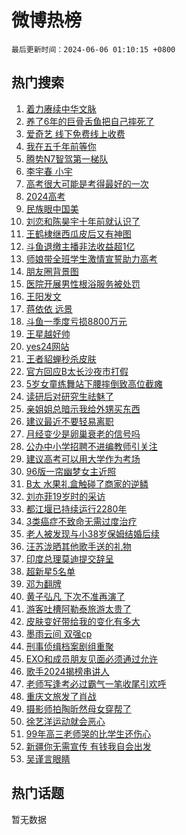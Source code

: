 # 微博热榜

`最后更新时间：2024-06-06 01:10:15 +0800`

## 热门搜索

1. [着力赓续中华文脉](https://m.weibo.cn/search?containerid=100103type%3D1%26t%3D10%26q%3D%23%E7%9D%80%E5%8A%9B%E8%B5%93%E7%BB%AD%E4%B8%AD%E5%8D%8E%E6%96%87%E8%84%89%23&stream_entry_id=51&isnewpage=1&extparam=seat%3D1%26stream_entry_id%3D51%26c_type%3D51%26pos%3D0%26cate%3D10103%26dgr%3D0%26q%3D%2523%25E7%259D%2580%25E5%258A%259B%25E8%25B5%2593%25E7%25BB%25AD%25E4%25B8%25AD%25E5%258D%258E%25E6%2596%2587%25E8%2584%2589%2523%26filter_type%3Drealtimehot%26display_time%3D1717607414%26pre_seqid%3D171760741414602665278)
1. [养了6年的巨骨舌鱼把自己摔死了](https://m.weibo.cn/search?containerid=100103type%3D1%26t%3D10%26q%3D%23%E5%85%BB%E4%BA%866%E5%B9%B4%E7%9A%84%E5%B7%A8%E9%AA%A8%E8%88%8C%E9%B1%BC%E6%8A%8A%E8%87%AA%E5%B7%B1%E6%91%94%E6%AD%BB%E4%BA%86%23&stream_entry_id=31&isnewpage=1&extparam=seat%3D1%26c_type%3D31%26pos%3D0%26cate%3D5001%26band_rank%3D1%26lcate%3D5001%26stream_entry_id%3D31%26flag%3D1%26q%3D%2523%25E5%2585%25BB%25E4%25BA%25866%25E5%25B9%25B4%25E7%259A%2584%25E5%25B7%25A8%25E9%25AA%25A8%25E8%2588%258C%25E9%25B1%25BC%25E6%258A%258A%25E8%2587%25AA%25E5%25B7%25B1%25E6%2591%2594%25E6%25AD%25BB%25E4%25BA%2586%2523%26dgr%3D0%26realpos%3D1%26filter_type%3Drealtimehot%26display_time%3D1717607414%26pre_seqid%3D171760741414602665278)
1. [爱奇艺 线下免费线上收费](https://m.weibo.cn/search?containerid=100103type%3D1%26t%3D10%26q%3D%E7%88%B1%E5%A5%87%E8%89%BA+%E7%BA%BF%E4%B8%8B%E5%85%8D%E8%B4%B9%E7%BA%BF%E4%B8%8A%E6%94%B6%E8%B4%B9&stream_entry_id=31&isnewpage=1&extparam=seat%3D1%26c_type%3D31%26pos%3D1%26cate%3D5001%26band_rank%3D2%26lcate%3D5001%26stream_entry_id%3D31%26flag%3D2%26q%3D%25E7%2588%25B1%25E5%25A5%2587%25E8%2589%25BA%2520%25E7%25BA%25BF%25E4%25B8%258B%25E5%2585%258D%25E8%25B4%25B9%25E7%25BA%25BF%25E4%25B8%258A%25E6%2594%25B6%25E8%25B4%25B9%26dgr%3D0%26realpos%3D2%26filter_type%3Drealtimehot%26display_time%3D1717607414%26pre_seqid%3D171760741414602665278)
1. [我在五千年前等你](https://m.weibo.cn/search?containerid=100103type%3D1%26t%3D10%26q%3D%23%E6%88%91%E5%9C%A8%E4%BA%94%E5%8D%83%E5%B9%B4%E5%89%8D%E7%AD%89%E4%BD%A0%23&stream_entry_id=31&isnewpage=1&extparam=seat%3D1%26c_type%3D31%26pos%3D2%26cate%3D5001%26band_rank%3D3%26lcate%3D5001%26stream_entry_id%3D31%26flag%3D0%26q%3D%2523%25E6%2588%2591%25E5%259C%25A8%25E4%25BA%2594%25E5%258D%2583%25E5%25B9%25B4%25E5%2589%258D%25E7%25AD%2589%25E4%25BD%25A0%2523%26dgr%3D0%26realpos%3D3%26filter_type%3Drealtimehot%26display_time%3D1717607414%26pre_seqid%3D171760741414602665278)
1. [腾势N7智驾第一梯队](https://m.weibo.cn/search?containerid=100103type%3D1%26t%3D10%26q%3D%23%E8%85%BE%E5%8A%BFN7%E6%99%BA%E9%A9%BE%E7%AC%AC%E4%B8%80%E6%A2%AF%E9%98%9F%23&stream_entry_id=31&isnewpage=1&extparam=seat%3D1%26c_type%3D31%26pos%3D3%26cate%3D5001%26band_rank%3D4%26lcate%3D5001%26stream_entry_id%3D31%26is_ad_pos%3D1%26adid%3D240770%26q%3D%2523%25E8%2585%25BE%25E5%258A%25BFN7%25E6%2599%25BA%25E9%25A9%25BE%25E7%25AC%25AC%25E4%25B8%2580%25E6%25A2%25AF%25E9%2598%259F%2523%26dgr%3D0%26topic_ad%3D1%26filter_type%3Drealtimehot%26display_time%3D1717607414%26pre_seqid%3D171760741414602665278)
1. [李宇春 小宇](https://m.weibo.cn/search?containerid=100103type%3D1%26t%3D10%26q%3D%E6%9D%8E%E5%AE%87%E6%98%A5+%E5%B0%8F%E5%AE%87&stream_entry_id=31&isnewpage=1&extparam=seat%3D1%26c_type%3D31%26pos%3D4%26cate%3D5001%26band_rank%3D4%26lcate%3D5001%26stream_entry_id%3D31%26flag%3D1%26q%3D%25E6%259D%258E%25E5%25AE%2587%25E6%2598%25A5%2520%25E5%25B0%258F%25E5%25AE%2587%26dgr%3D0%26realpos%3D4%26filter_type%3Drealtimehot%26display_time%3D1717607414%26pre_seqid%3D171760741414602665278)
1. [高考很大可能是考得最好的一次](https://m.weibo.cn/search?containerid=100103type%3D1%26t%3D10%26q%3D%23%E9%AB%98%E8%80%83%E5%BE%88%E5%A4%A7%E5%8F%AF%E8%83%BD%E6%98%AF%E8%80%83%E5%BE%97%E6%9C%80%E5%A5%BD%E7%9A%84%E4%B8%80%E6%AC%A1%23&stream_entry_id=31&isnewpage=1&extparam=seat%3D1%26c_type%3D31%26pos%3D5%26cate%3D5001%26band_rank%3D5%26lcate%3D5001%26stream_entry_id%3D31%26flag%3D0%26q%3D%2523%25E9%25AB%2598%25E8%2580%2583%25E5%25BE%2588%25E5%25A4%25A7%25E5%258F%25AF%25E8%2583%25BD%25E6%2598%25AF%25E8%2580%2583%25E5%25BE%2597%25E6%259C%2580%25E5%25A5%25BD%25E7%259A%2584%25E4%25B8%2580%25E6%25AC%25A1%2523%26dgr%3D0%26realpos%3D5%26filter_type%3Drealtimehot%26display_time%3D1717607414%26pre_seqid%3D171760741414602665278)
1. [2024高考](https://m.weibo.cn/search?containerid=100103type%3D1%26t%3D10%26q%3D%232024%E9%AB%98%E8%80%83%23&stream_entry_id=31&isnewpage=1&extparam=seat%3D1%26c_type%3D31%26pos%3D6%26cate%3D5001%26band_rank%3D6%26lcate%3D5001%26stream_entry_id%3D31%26flag%3D1%26q%3D%25232024%25E9%25AB%2598%25E8%2580%2583%2523%26dgr%3D0%26realpos%3D6%26filter_type%3Drealtimehot%26display_time%3D1717607414%26pre_seqid%3D171760741414602665278)
1. [民族眼中国美](https://m.weibo.cn/search?containerid=100103type%3D1%26t%3D10%26q%3D%23%E6%B0%91%E6%97%8F%E7%9C%BC%E4%B8%AD%E5%9B%BD%E7%BE%8E%23&stream_entry_id=31&isnewpage=1&extparam=seat%3D1%26c_type%3D31%26pos%3D7%26cate%3D5001%26band_rank%3D7%26lcate%3D5001%26stream_entry_id%3D31%26is_ad_pos%3D1%26adid%3D240815%26q%3D%2523%25E6%25B0%2591%25E6%2597%258F%25E7%259C%25BC%25E4%25B8%25AD%25E5%259B%25BD%25E7%25BE%258E%2523%26dgr%3D0%26topic_ad%3D1%26filter_type%3Drealtimehot%26display_time%3D1717607414%26pre_seqid%3D171760741414602665278)
1. [刘恋和陈昊宇十年前就认识了](https://m.weibo.cn/search?containerid=100103type%3D1%26t%3D10%26q%3D%23%E5%88%98%E6%81%8B%E5%92%8C%E9%99%88%E6%98%8A%E5%AE%87%E5%8D%81%E5%B9%B4%E5%89%8D%E5%B0%B1%E8%AE%A4%E8%AF%86%E4%BA%86%23&stream_entry_id=31&isnewpage=1&extparam=seat%3D1%26c_type%3D31%26pos%3D8%26cate%3D5001%26band_rank%3D7%26lcate%3D5001%26stream_entry_id%3D31%26flag%3D2%26q%3D%2523%25E5%2588%2598%25E6%2581%258B%25E5%2592%258C%25E9%2599%2588%25E6%2598%258A%25E5%25AE%2587%25E5%258D%2581%25E5%25B9%25B4%25E5%2589%258D%25E5%25B0%25B1%25E8%25AE%25A4%25E8%25AF%2586%25E4%25BA%2586%2523%26dgr%3D0%26realpos%3D7%26filter_type%3Drealtimehot%26display_time%3D1717607414%26pre_seqid%3D171760741414602665278)
1. [王鹤棣继西瓜皮后又有神图](https://m.weibo.cn/search?containerid=100103type%3D1%26t%3D10%26q%3D%E7%8E%8B%E9%B9%A4%E6%A3%A3%E7%BB%A7%E8%A5%BF%E7%93%9C%E7%9A%AE%E5%90%8E%E5%8F%88%E6%9C%89%E7%A5%9E%E5%9B%BE&stream_entry_id=31&isnewpage=1&extparam=seat%3D1%26c_type%3D31%26pos%3D9%26cate%3D5001%26band_rank%3D8%26lcate%3D5001%26stream_entry_id%3D31%26flag%3D2%26q%3D%25E7%258E%258B%25E9%25B9%25A4%25E6%25A3%25A3%25E7%25BB%25A7%25E8%25A5%25BF%25E7%2593%259C%25E7%259A%25AE%25E5%2590%258E%25E5%258F%2588%25E6%259C%2589%25E7%25A5%259E%25E5%259B%25BE%26dgr%3D0%26realpos%3D8%26filter_type%3Drealtimehot%26display_time%3D1717607414%26pre_seqid%3D171760741414602665278)
1. [斗鱼退缴主播非法收益超1亿](https://m.weibo.cn/search?containerid=100103type%3D1%26t%3D10%26q%3D%23%E6%96%97%E9%B1%BC%E9%80%80%E7%BC%B4%E4%B8%BB%E6%92%AD%E9%9D%9E%E6%B3%95%E6%94%B6%E7%9B%8A%E8%B6%851%E4%BA%BF%23&stream_entry_id=31&isnewpage=1&extparam=seat%3D1%26c_type%3D31%26pos%3D10%26cate%3D5001%26band_rank%3D9%26lcate%3D5001%26stream_entry_id%3D31%26flag%3D0%26q%3D%2523%25E6%2596%2597%25E9%25B1%25BC%25E9%2580%2580%25E7%25BC%25B4%25E4%25B8%25BB%25E6%2592%25AD%25E9%259D%259E%25E6%25B3%2595%25E6%2594%25B6%25E7%259B%258A%25E8%25B6%25851%25E4%25BA%25BF%2523%26dgr%3D0%26realpos%3D9%26filter_type%3Drealtimehot%26display_time%3D1717607414%26pre_seqid%3D171760741414602665278)
1. [师娘带全班学生激情宣誓助力高考](https://m.weibo.cn/search?containerid=100103type%3D1%26t%3D10%26q%3D%23%E5%B8%88%E5%A8%98%E5%B8%A6%E5%85%A8%E7%8F%AD%E5%AD%A6%E7%94%9F%E6%BF%80%E6%83%85%E5%AE%A3%E8%AA%93%E5%8A%A9%E5%8A%9B%E9%AB%98%E8%80%83%23&stream_entry_id=31&isnewpage=1&extparam=seat%3D1%26c_type%3D31%26pos%3D11%26cate%3D5001%26band_rank%3D10%26lcate%3D5001%26stream_entry_id%3D31%26flag%3D32768%26q%3D%2523%25E5%25B8%2588%25E5%25A8%2598%25E5%25B8%25A6%25E5%2585%25A8%25E7%258F%25AD%25E5%25AD%25A6%25E7%2594%259F%25E6%25BF%2580%25E6%2583%2585%25E5%25AE%25A3%25E8%25AA%2593%25E5%258A%25A9%25E5%258A%259B%25E9%25AB%2598%25E8%2580%2583%2523%26dgr%3D0%26realpos%3D10%26filter_type%3Drealtimehot%26display_time%3D1717607414%26pre_seqid%3D171760741414602665278)
1. [朋友圈背景图](https://m.weibo.cn/search?containerid=100103type%3D1%26t%3D10%26q%3D%23%E6%9C%8B%E5%8F%8B%E5%9C%88%E8%83%8C%E6%99%AF%E5%9B%BE%23&stream_entry_id=31&isnewpage=1&extparam=seat%3D1%26c_type%3D31%26pos%3D12%26cate%3D5001%26band_rank%3D11%26lcate%3D5001%26stream_entry_id%3D31%26flag%3D2%26q%3D%2523%25E6%259C%258B%25E5%258F%258B%25E5%259C%2588%25E8%2583%258C%25E6%2599%25AF%25E5%259B%25BE%2523%26dgr%3D0%26realpos%3D11%26filter_type%3Drealtimehot%26display_time%3D1717607414%26pre_seqid%3D171760741414602665278)
1. [医院开展男性根浴服务被处罚](https://m.weibo.cn/search?containerid=100103type%3D1%26t%3D10%26q%3D%23%E5%8C%BB%E9%99%A2%E5%BC%80%E5%B1%95%E7%94%B7%E6%80%A7%E6%A0%B9%E6%B5%B4%E6%9C%8D%E5%8A%A1%E8%A2%AB%E5%A4%84%E7%BD%9A%23&stream_entry_id=31&isnewpage=1&extparam=seat%3D1%26c_type%3D31%26pos%3D13%26cate%3D5001%26band_rank%3D12%26lcate%3D5001%26stream_entry_id%3D31%26flag%3D2%26q%3D%2523%25E5%258C%25BB%25E9%2599%25A2%25E5%25BC%2580%25E5%25B1%2595%25E7%2594%25B7%25E6%2580%25A7%25E6%25A0%25B9%25E6%25B5%25B4%25E6%259C%258D%25E5%258A%25A1%25E8%25A2%25AB%25E5%25A4%2584%25E7%25BD%259A%2523%26dgr%3D0%26realpos%3D12%26filter_type%3Drealtimehot%26display_time%3D1717607414%26pre_seqid%3D171760741414602665278)
1. [王阳发文](https://m.weibo.cn/search?containerid=100103type%3D1%26t%3D10%26q%3D%23%E7%8E%8B%E9%98%B3%E5%8F%91%E6%96%87%23&stream_entry_id=31&isnewpage=1&extparam=seat%3D1%26c_type%3D31%26pos%3D14%26cate%3D5001%26band_rank%3D13%26lcate%3D5001%26stream_entry_id%3D31%26flag%3D2%26q%3D%2523%25E7%258E%258B%25E9%2598%25B3%25E5%258F%2591%25E6%2596%2587%2523%26dgr%3D0%26realpos%3D13%26filter_type%3Drealtimehot%26display_time%3D1717607414%26pre_seqid%3D171760741414602665278)
1. [蒋依依 远景](https://m.weibo.cn/search?containerid=100103type%3D1%26t%3D10%26q%3D%E8%92%8B%E4%BE%9D%E4%BE%9D+%E8%BF%9C%E6%99%AF&stream_entry_id=31&isnewpage=1&extparam=seat%3D1%26c_type%3D31%26pos%3D15%26cate%3D5001%26band_rank%3D14%26lcate%3D5001%26stream_entry_id%3D31%26flag%3D2%26q%3D%25E8%2592%258B%25E4%25BE%259D%25E4%25BE%259D%2520%25E8%25BF%259C%25E6%2599%25AF%26dgr%3D0%26realpos%3D14%26filter_type%3Drealtimehot%26display_time%3D1717607414%26pre_seqid%3D171760741414602665278)
1. [斗鱼一季度亏损8800万元](https://m.weibo.cn/search?containerid=100103type%3D1%26t%3D10%26q%3D%23%E6%96%97%E9%B1%BC%E4%B8%80%E5%AD%A3%E5%BA%A6%E4%BA%8F%E6%8D%9F8800%E4%B8%87%E5%85%83%23&stream_entry_id=31&isnewpage=1&extparam=seat%3D1%26c_type%3D31%26pos%3D16%26cate%3D5001%26band_rank%3D15%26lcate%3D5001%26stream_entry_id%3D31%26flag%3D0%26q%3D%2523%25E6%2596%2597%25E9%25B1%25BC%25E4%25B8%2580%25E5%25AD%25A3%25E5%25BA%25A6%25E4%25BA%258F%25E6%258D%259F8800%25E4%25B8%2587%25E5%2585%2583%2523%26dgr%3D0%26realpos%3D15%26filter_type%3Drealtimehot%26display_time%3D1717607414%26pre_seqid%3D171760741414602665278)
1. [王星越好帅](https://m.weibo.cn/search?containerid=100103type%3D1%26t%3D10%26q%3D%E7%8E%8B%E6%98%9F%E8%B6%8A%E5%A5%BD%E5%B8%85&stream_entry_id=31&isnewpage=1&extparam=seat%3D1%26c_type%3D31%26pos%3D17%26cate%3D5001%26band_rank%3D16%26lcate%3D5001%26stream_entry_id%3D31%26flag%3D0%26q%3D%25E7%258E%258B%25E6%2598%259F%25E8%25B6%258A%25E5%25A5%25BD%25E5%25B8%2585%26dgr%3D0%26realpos%3D16%26filter_type%3Drealtimehot%26display_time%3D1717607414%26pre_seqid%3D171760741414602665278)
1. [yes24网站](https://m.weibo.cn/search?containerid=100103type%3D1%26t%3D10%26q%3Dyes24%E7%BD%91%E7%AB%99&stream_entry_id=31&isnewpage=1&extparam=seat%3D1%26c_type%3D31%26pos%3D18%26cate%3D5001%26band_rank%3D17%26lcate%3D5001%26stream_entry_id%3D31%26flag%3D2%26q%3Dyes24%25E7%25BD%2591%25E7%25AB%2599%26dgr%3D0%26realpos%3D17%26filter_type%3Drealtimehot%26display_time%3D1717607414%26pre_seqid%3D171760741414602665278)
1. [王者貂蝉秒杀皮肤](https://m.weibo.cn/search?containerid=100103type%3D1%26t%3D10%26q%3D%23%E7%8E%8B%E8%80%85%E8%B2%82%E8%9D%89%E7%A7%92%E6%9D%80%E7%9A%AE%E8%82%A4%23&stream_entry_id=31&isnewpage=1&extparam=seat%3D1%26c_type%3D31%26pos%3D19%26cate%3D5001%26band_rank%3D18%26lcate%3D5001%26stream_entry_id%3D31%26flag%3D0%26q%3D%2523%25E7%258E%258B%25E8%2580%2585%25E8%25B2%2582%25E8%259D%2589%25E7%25A7%2592%25E6%259D%2580%25E7%259A%25AE%25E8%2582%25A4%2523%26dgr%3D0%26realpos%3D18%26filter_type%3Drealtimehot%26display_time%3D1717607414%26pre_seqid%3D171760741414602665278)
1. [官方回应B太长沙夜市打假](https://m.weibo.cn/search?containerid=100103type%3D1%26t%3D10%26q%3D%23%E5%AE%98%E6%96%B9%E5%9B%9E%E5%BA%94B%E5%A4%AA%E9%95%BF%E6%B2%99%E5%A4%9C%E5%B8%82%E6%89%93%E5%81%87%23&stream_entry_id=31&isnewpage=1&extparam=seat%3D1%26c_type%3D31%26pos%3D20%26cate%3D5001%26band_rank%3D19%26lcate%3D5001%26stream_entry_id%3D31%26flag%3D0%26q%3D%2523%25E5%25AE%2598%25E6%2596%25B9%25E5%259B%259E%25E5%25BA%2594B%25E5%25A4%25AA%25E9%2595%25BF%25E6%25B2%2599%25E5%25A4%259C%25E5%25B8%2582%25E6%2589%2593%25E5%2581%2587%2523%26dgr%3D0%26realpos%3D19%26filter_type%3Drealtimehot%26display_time%3D1717607414%26pre_seqid%3D171760741414602665278)
1. [5岁女童练舞站下腰摔倒致高位截瘫](https://m.weibo.cn/search?containerid=100103type%3D1%26t%3D10%26q%3D%235%E5%B2%81%E5%A5%B3%E7%AB%A5%E7%BB%83%E8%88%9E%E7%AB%99%E4%B8%8B%E8%85%B0%E6%91%94%E5%80%92%E8%87%B4%E9%AB%98%E4%BD%8D%E6%88%AA%E7%98%AB%23&stream_entry_id=31&isnewpage=1&extparam=seat%3D1%26c_type%3D31%26pos%3D21%26cate%3D5001%26band_rank%3D20%26lcate%3D5001%26stream_entry_id%3D31%26flag%3D0%26q%3D%25235%25E5%25B2%2581%25E5%25A5%25B3%25E7%25AB%25A5%25E7%25BB%2583%25E8%2588%259E%25E7%25AB%2599%25E4%25B8%258B%25E8%2585%25B0%25E6%2591%2594%25E5%2580%2592%25E8%2587%25B4%25E9%25AB%2598%25E4%25BD%258D%25E6%2588%25AA%25E7%2598%25AB%2523%26dgr%3D0%26realpos%3D20%26filter_type%3Drealtimehot%26display_time%3D1717607414%26pre_seqid%3D171760741414602665278)
1. [读研后对研究生祛魅了](https://m.weibo.cn/search?containerid=100103type%3D1%26t%3D10%26q%3D%23%E8%AF%BB%E7%A0%94%E5%90%8E%E5%AF%B9%E7%A0%94%E7%A9%B6%E7%94%9F%E7%A5%9B%E9%AD%85%E4%BA%86%23&stream_entry_id=31&isnewpage=1&extparam=seat%3D1%26c_type%3D31%26pos%3D22%26cate%3D5001%26band_rank%3D21%26lcate%3D5001%26stream_entry_id%3D31%26flag%3D1%26q%3D%2523%25E8%25AF%25BB%25E7%25A0%2594%25E5%2590%258E%25E5%25AF%25B9%25E7%25A0%2594%25E7%25A9%25B6%25E7%2594%259F%25E7%25A5%259B%25E9%25AD%2585%25E4%25BA%2586%2523%26dgr%3D0%26realpos%3D21%26filter_type%3Drealtimehot%26display_time%3D1717607414%26pre_seqid%3D171760741414602665278)
1. [亲姐姐总暗示我给外甥买东西](https://m.weibo.cn/search?containerid=100103type%3D1%26t%3D10%26q%3D%23%E4%BA%B2%E5%A7%90%E5%A7%90%E6%80%BB%E6%9A%97%E7%A4%BA%E6%88%91%E7%BB%99%E5%A4%96%E7%94%A5%E4%B9%B0%E4%B8%9C%E8%A5%BF%23&stream_entry_id=31&isnewpage=1&extparam=seat%3D1%26c_type%3D31%26pos%3D23%26cate%3D5001%26band_rank%3D22%26lcate%3D5001%26stream_entry_id%3D31%26flag%3D0%26q%3D%2523%25E4%25BA%25B2%25E5%25A7%2590%25E5%25A7%2590%25E6%2580%25BB%25E6%259A%2597%25E7%25A4%25BA%25E6%2588%2591%25E7%25BB%2599%25E5%25A4%2596%25E7%2594%25A5%25E4%25B9%25B0%25E4%25B8%259C%25E8%25A5%25BF%2523%26dgr%3D0%26realpos%3D22%26filter_type%3Drealtimehot%26display_time%3D1717607414%26pre_seqid%3D171760741414602665278)
1. [建议最近不要轻易离职](https://m.weibo.cn/search?containerid=100103type%3D1%26t%3D10%26q%3D%23%E5%BB%BA%E8%AE%AE%E6%9C%80%E8%BF%91%E4%B8%8D%E8%A6%81%E8%BD%BB%E6%98%93%E7%A6%BB%E8%81%8C%23&stream_entry_id=31&isnewpage=1&extparam=seat%3D1%26c_type%3D31%26pos%3D24%26cate%3D5001%26band_rank%3D23%26lcate%3D5001%26stream_entry_id%3D31%26flag%3D0%26q%3D%2523%25E5%25BB%25BA%25E8%25AE%25AE%25E6%259C%2580%25E8%25BF%2591%25E4%25B8%258D%25E8%25A6%2581%25E8%25BD%25BB%25E6%2598%2593%25E7%25A6%25BB%25E8%2581%258C%2523%26dgr%3D0%26realpos%3D23%26filter_type%3Drealtimehot%26display_time%3D1717607414%26pre_seqid%3D171760741414602665278)
1. [月经变少是卵巢衰老的信号吗](https://m.weibo.cn/search?containerid=100103type%3D1%26t%3D10%26q%3D%23%E6%9C%88%E7%BB%8F%E5%8F%98%E5%B0%91%E6%98%AF%E5%8D%B5%E5%B7%A2%E8%A1%B0%E8%80%81%E7%9A%84%E4%BF%A1%E5%8F%B7%E5%90%97%23&stream_entry_id=31&isnewpage=1&extparam=seat%3D1%26c_type%3D31%26pos%3D25%26cate%3D5001%26band_rank%3D24%26lcate%3D5001%26stream_entry_id%3D31%26flag%3D0%26q%3D%2523%25E6%259C%2588%25E7%25BB%258F%25E5%258F%2598%25E5%25B0%2591%25E6%2598%25AF%25E5%258D%25B5%25E5%25B7%25A2%25E8%25A1%25B0%25E8%2580%2581%25E7%259A%2584%25E4%25BF%25A1%25E5%258F%25B7%25E5%2590%2597%2523%26dgr%3D0%26realpos%3D24%26filter_type%3Drealtimehot%26display_time%3D1717607414%26pre_seqid%3D171760741414602665278)
1. [公办中小学招聘不进编教师引关注](https://m.weibo.cn/search?containerid=100103type%3D1%26t%3D10%26q%3D%23%E5%85%AC%E5%8A%9E%E4%B8%AD%E5%B0%8F%E5%AD%A6%E6%8B%9B%E8%81%98%E4%B8%8D%E8%BF%9B%E7%BC%96%E6%95%99%E5%B8%88%E5%BC%95%E5%85%B3%E6%B3%A8%23&stream_entry_id=31&isnewpage=1&extparam=seat%3D1%26c_type%3D31%26pos%3D26%26cate%3D5001%26band_rank%3D25%26lcate%3D5001%26stream_entry_id%3D31%26flag%3D0%26q%3D%2523%25E5%2585%25AC%25E5%258A%259E%25E4%25B8%25AD%25E5%25B0%258F%25E5%25AD%25A6%25E6%258B%259B%25E8%2581%2598%25E4%25B8%258D%25E8%25BF%259B%25E7%25BC%2596%25E6%2595%2599%25E5%25B8%2588%25E5%25BC%2595%25E5%2585%25B3%25E6%25B3%25A8%2523%26dgr%3D0%26realpos%3D25%26filter_type%3Drealtimehot%26display_time%3D1717607414%26pre_seqid%3D171760741414602665278)
1. [建议高考可以用大学作为考场](https://m.weibo.cn/search?containerid=100103type%3D1%26t%3D10%26q%3D%23%E5%BB%BA%E8%AE%AE%E9%AB%98%E8%80%83%E5%8F%AF%E4%BB%A5%E7%94%A8%E5%A4%A7%E5%AD%A6%E4%BD%9C%E4%B8%BA%E8%80%83%E5%9C%BA%23&stream_entry_id=31&isnewpage=1&extparam=seat%3D1%26c_type%3D31%26pos%3D27%26cate%3D5001%26band_rank%3D26%26lcate%3D5001%26stream_entry_id%3D31%26flag%3D0%26q%3D%2523%25E5%25BB%25BA%25E8%25AE%25AE%25E9%25AB%2598%25E8%2580%2583%25E5%258F%25AF%25E4%25BB%25A5%25E7%2594%25A8%25E5%25A4%25A7%25E5%25AD%25A6%25E4%25BD%259C%25E4%25B8%25BA%25E8%2580%2583%25E5%259C%25BA%2523%26dgr%3D0%26realpos%3D26%26filter_type%3Drealtimehot%26display_time%3D1717607414%26pre_seqid%3D171760741414602665278)
1. [96版一帘幽梦女主近照](https://m.weibo.cn/search?containerid=100103type%3D1%26t%3D10%26q%3D%2396%E7%89%88%E4%B8%80%E5%B8%98%E5%B9%BD%E6%A2%A6%E5%A5%B3%E4%B8%BB%E8%BF%91%E7%85%A7%23&stream_entry_id=31&isnewpage=1&extparam=seat%3D1%26c_type%3D31%26pos%3D28%26cate%3D5001%26band_rank%3D27%26lcate%3D5001%26stream_entry_id%3D31%26flag%3D0%26q%3D%252396%25E7%2589%2588%25E4%25B8%2580%25E5%25B8%2598%25E5%25B9%25BD%25E6%25A2%25A6%25E5%25A5%25B3%25E4%25B8%25BB%25E8%25BF%2591%25E7%2585%25A7%2523%26dgr%3D0%26realpos%3D27%26filter_type%3Drealtimehot%26display_time%3D1717607414%26pre_seqid%3D171760741414602665278)
1. [B太 水果礼盒触碰了商家的逆鳞](https://m.weibo.cn/search?containerid=100103type%3D1%26t%3D10%26q%3DB%E5%A4%AA+%E6%B0%B4%E6%9E%9C%E7%A4%BC%E7%9B%92%E8%A7%A6%E7%A2%B0%E4%BA%86%E5%95%86%E5%AE%B6%E7%9A%84%E9%80%86%E9%B3%9E&stream_entry_id=31&isnewpage=1&extparam=seat%3D1%26c_type%3D31%26pos%3D29%26cate%3D5001%26band_rank%3D28%26lcate%3D5001%26stream_entry_id%3D31%26flag%3D0%26q%3DB%25E5%25A4%25AA%2520%25E6%25B0%25B4%25E6%259E%259C%25E7%25A4%25BC%25E7%259B%2592%25E8%25A7%25A6%25E7%25A2%25B0%25E4%25BA%2586%25E5%2595%2586%25E5%25AE%25B6%25E7%259A%2584%25E9%2580%2586%25E9%25B3%259E%26dgr%3D0%26realpos%3D28%26filter_type%3Drealtimehot%26display_time%3D1717607414%26pre_seqid%3D171760741414602665278)
1. [刘亦菲19岁时的采访](https://m.weibo.cn/search?containerid=100103type%3D1%26t%3D10%26q%3D%23%E5%88%98%E4%BA%A6%E8%8F%B219%E5%B2%81%E6%97%B6%E7%9A%84%E9%87%87%E8%AE%BF%23&stream_entry_id=31&isnewpage=1&extparam=seat%3D1%26c_type%3D31%26pos%3D30%26cate%3D5001%26band_rank%3D29%26lcate%3D5001%26stream_entry_id%3D31%26flag%3D1%26q%3D%2523%25E5%2588%2598%25E4%25BA%25A6%25E8%258F%25B219%25E5%25B2%2581%25E6%2597%25B6%25E7%259A%2584%25E9%2587%2587%25E8%25AE%25BF%2523%26dgr%3D0%26realpos%3D29%26filter_type%3Drealtimehot%26display_time%3D1717607414%26pre_seqid%3D171760741414602665278)
1. [都江堰已持续运行2280年](https://m.weibo.cn/search?containerid=100103type%3D1%26t%3D10%26q%3D%23%E9%83%BD%E6%B1%9F%E5%A0%B0%E5%B7%B2%E6%8C%81%E7%BB%AD%E8%BF%90%E8%A1%8C2280%E5%B9%B4%23&stream_entry_id=31&isnewpage=1&extparam=seat%3D1%26c_type%3D31%26pos%3D31%26cate%3D5001%26band_rank%3D30%26lcate%3D5001%26stream_entry_id%3D31%26flag%3D32768%26q%3D%2523%25E9%2583%25BD%25E6%25B1%259F%25E5%25A0%25B0%25E5%25B7%25B2%25E6%258C%2581%25E7%25BB%25AD%25E8%25BF%2590%25E8%25A1%258C2280%25E5%25B9%25B4%2523%26dgr%3D0%26realpos%3D30%26filter_type%3Drealtimehot%26display_time%3D1717607414%26pre_seqid%3D171760741414602665278)
1. [3类癌症不致命无需过度治疗](https://m.weibo.cn/search?containerid=100103type%3D1%26t%3D10%26q%3D%233%E7%B1%BB%E7%99%8C%E7%97%87%E4%B8%8D%E8%87%B4%E5%91%BD%E6%97%A0%E9%9C%80%E8%BF%87%E5%BA%A6%E6%B2%BB%E7%96%97%23&stream_entry_id=31&isnewpage=1&extparam=seat%3D1%26c_type%3D31%26pos%3D32%26cate%3D5001%26band_rank%3D31%26lcate%3D5001%26stream_entry_id%3D31%26flag%3D0%26q%3D%25233%25E7%25B1%25BB%25E7%2599%258C%25E7%2597%2587%25E4%25B8%258D%25E8%2587%25B4%25E5%2591%25BD%25E6%2597%25A0%25E9%259C%2580%25E8%25BF%2587%25E5%25BA%25A6%25E6%25B2%25BB%25E7%2596%2597%2523%26dgr%3D0%26realpos%3D31%26filter_type%3Drealtimehot%26display_time%3D1717607414%26pre_seqid%3D171760741414602665278)
1. [老人被发现与小38岁保姆结婚后续](https://m.weibo.cn/search?containerid=100103type%3D1%26t%3D10%26q%3D%23%E8%80%81%E4%BA%BA%E8%A2%AB%E5%8F%91%E7%8E%B0%E4%B8%8E%E5%B0%8F38%E5%B2%81%E4%BF%9D%E5%A7%86%E7%BB%93%E5%A9%9A%E5%90%8E%E7%BB%AD%23&stream_entry_id=31&isnewpage=1&extparam=seat%3D1%26c_type%3D31%26pos%3D33%26cate%3D5001%26band_rank%3D32%26lcate%3D5001%26stream_entry_id%3D31%26flag%3D0%26q%3D%2523%25E8%2580%2581%25E4%25BA%25BA%25E8%25A2%25AB%25E5%258F%2591%25E7%258E%25B0%25E4%25B8%258E%25E5%25B0%258F38%25E5%25B2%2581%25E4%25BF%259D%25E5%25A7%2586%25E7%25BB%2593%25E5%25A9%259A%25E5%2590%258E%25E7%25BB%25AD%2523%26dgr%3D0%26realpos%3D32%26filter_type%3Drealtimehot%26display_time%3D1717607414%26pre_seqid%3D171760741414602665278)
1. [汪苏泷晒其他歌手送的礼物](https://m.weibo.cn/search?containerid=100103type%3D1%26t%3D10%26q%3D%23%E6%B1%AA%E8%8B%8F%E6%B3%B7%E6%99%92%E5%85%B6%E4%BB%96%E6%AD%8C%E6%89%8B%E9%80%81%E7%9A%84%E7%A4%BC%E7%89%A9%23&stream_entry_id=31&isnewpage=1&extparam=seat%3D1%26c_type%3D31%26pos%3D34%26cate%3D5001%26band_rank%3D33%26lcate%3D5001%26stream_entry_id%3D31%26flag%3D0%26q%3D%2523%25E6%25B1%25AA%25E8%258B%258F%25E6%25B3%25B7%25E6%2599%2592%25E5%2585%25B6%25E4%25BB%2596%25E6%25AD%258C%25E6%2589%258B%25E9%2580%2581%25E7%259A%2584%25E7%25A4%25BC%25E7%2589%25A9%2523%26dgr%3D0%26realpos%3D33%26filter_type%3Drealtimehot%26display_time%3D1717607414%26pre_seqid%3D171760741414602665278)
1. [印度总理莫迪提交辞呈](https://m.weibo.cn/search?containerid=100103type%3D1%26t%3D10%26q%3D%23%E5%8D%B0%E5%BA%A6%E6%80%BB%E7%90%86%E8%8E%AB%E8%BF%AA%E6%8F%90%E4%BA%A4%E8%BE%9E%E5%91%88%23&stream_entry_id=31&isnewpage=1&extparam=seat%3D1%26c_type%3D31%26pos%3D35%26cate%3D5001%26band_rank%3D34%26lcate%3D5001%26stream_entry_id%3D31%26flag%3D0%26q%3D%2523%25E5%258D%25B0%25E5%25BA%25A6%25E6%2580%25BB%25E7%2590%2586%25E8%258E%25AB%25E8%25BF%25AA%25E6%258F%2590%25E4%25BA%25A4%25E8%25BE%259E%25E5%2591%2588%2523%26dgr%3D0%26realpos%3D34%26filter_type%3Drealtimehot%26display_time%3D1717607414%26pre_seqid%3D171760741414602665278)
1. [超新星5名单](https://m.weibo.cn/search?containerid=100103type%3D1%26t%3D10%26q%3D%23%E8%B6%85%E6%96%B0%E6%98%9F5%E5%90%8D%E5%8D%95%23&stream_entry_id=31&isnewpage=1&extparam=seat%3D1%26c_type%3D31%26pos%3D36%26cate%3D5001%26band_rank%3D35%26lcate%3D5001%26stream_entry_id%3D31%26flag%3D1%26q%3D%2523%25E8%25B6%2585%25E6%2596%25B0%25E6%2598%259F5%25E5%2590%258D%25E5%258D%2595%2523%26dgr%3D0%26realpos%3D35%26filter_type%3Drealtimehot%26display_time%3D1717607414%26pre_seqid%3D171760741414602665278)
1. [邓为翻牌](https://m.weibo.cn/search?containerid=100103type%3D1%26t%3D10%26q%3D%E9%82%93%E4%B8%BA%E7%BF%BB%E7%89%8C&stream_entry_id=31&isnewpage=1&extparam=seat%3D1%26c_type%3D31%26pos%3D37%26cate%3D5001%26band_rank%3D36%26lcate%3D5001%26stream_entry_id%3D31%26flag%3D0%26q%3D%25E9%2582%2593%25E4%25B8%25BA%25E7%25BF%25BB%25E7%2589%258C%26dgr%3D0%26realpos%3D36%26filter_type%3Drealtimehot%26display_time%3D1717607414%26pre_seqid%3D171760741414602665278)
1. [黄子弘凡 下次不准再演了](https://m.weibo.cn/search?containerid=100103type%3D1%26t%3D10%26q%3D%E9%BB%84%E5%AD%90%E5%BC%98%E5%87%A1+%E4%B8%8B%E6%AC%A1%E4%B8%8D%E5%87%86%E5%86%8D%E6%BC%94%E4%BA%86&stream_entry_id=31&isnewpage=1&extparam=seat%3D1%26c_type%3D31%26pos%3D38%26cate%3D5001%26band_rank%3D37%26lcate%3D5001%26stream_entry_id%3D31%26flag%3D0%26q%3D%25E9%25BB%2584%25E5%25AD%2590%25E5%25BC%2598%25E5%2587%25A1%2520%25E4%25B8%258B%25E6%25AC%25A1%25E4%25B8%258D%25E5%2587%2586%25E5%2586%258D%25E6%25BC%2594%25E4%25BA%2586%26dgr%3D0%26realpos%3D37%26filter_type%3Drealtimehot%26display_time%3D1717607414%26pre_seqid%3D171760741414602665278)
1. [游客吐槽阿勒泰旅游太贵了](https://m.weibo.cn/search?containerid=100103type%3D1%26t%3D10%26q%3D%23%E6%B8%B8%E5%AE%A2%E5%90%90%E6%A7%BD%E9%98%BF%E5%8B%92%E6%B3%B0%E6%97%85%E6%B8%B8%E5%A4%AA%E8%B4%B5%E4%BA%86%23&stream_entry_id=31&isnewpage=1&extparam=seat%3D1%26c_type%3D31%26pos%3D39%26cate%3D5001%26band_rank%3D38%26lcate%3D5001%26stream_entry_id%3D31%26flag%3D0%26q%3D%2523%25E6%25B8%25B8%25E5%25AE%25A2%25E5%2590%2590%25E6%25A7%25BD%25E9%2598%25BF%25E5%258B%2592%25E6%25B3%25B0%25E6%2597%2585%25E6%25B8%25B8%25E5%25A4%25AA%25E8%25B4%25B5%25E4%25BA%2586%2523%26dgr%3D0%26realpos%3D38%26filter_type%3Drealtimehot%26display_time%3D1717607414%26pre_seqid%3D171760741414602665278)
1. [皮肤变好带给我的变化有多大](https://m.weibo.cn/search?containerid=100103type%3D1%26t%3D10%26q%3D%23%E7%9A%AE%E8%82%A4%E5%8F%98%E5%A5%BD%E5%B8%A6%E7%BB%99%E6%88%91%E7%9A%84%E5%8F%98%E5%8C%96%E6%9C%89%E5%A4%9A%E5%A4%A7%23&stream_entry_id=31&isnewpage=1&extparam=seat%3D1%26c_type%3D31%26pos%3D40%26cate%3D5001%26band_rank%3D39%26lcate%3D5001%26stream_entry_id%3D31%26flag%3D0%26q%3D%2523%25E7%259A%25AE%25E8%2582%25A4%25E5%258F%2598%25E5%25A5%25BD%25E5%25B8%25A6%25E7%25BB%2599%25E6%2588%2591%25E7%259A%2584%25E5%258F%2598%25E5%258C%2596%25E6%259C%2589%25E5%25A4%259A%25E5%25A4%25A7%2523%26dgr%3D0%26realpos%3D39%26filter_type%3Drealtimehot%26display_time%3D1717607414%26pre_seqid%3D171760741414602665278)
1. [墨雨云间 双强cp](https://m.weibo.cn/search?containerid=100103type%3D1%26t%3D10%26q%3D%E5%A2%A8%E9%9B%A8%E4%BA%91%E9%97%B4+%E5%8F%8C%E5%BC%BAcp&stream_entry_id=31&isnewpage=1&extparam=seat%3D1%26c_type%3D31%26pos%3D41%26cate%3D5001%26band_rank%3D40%26lcate%3D5001%26stream_entry_id%3D31%26flag%3D1%26q%3D%25E5%25A2%25A8%25E9%259B%25A8%25E4%25BA%2591%25E9%2597%25B4%2520%25E5%258F%258C%25E5%25BC%25BAcp%26dgr%3D0%26realpos%3D40%26filter_type%3Drealtimehot%26display_time%3D1717607414%26pre_seqid%3D171760741414602665278)
1. [刑事侦缉档案剧组重聚](https://m.weibo.cn/search?containerid=100103type%3D1%26t%3D10%26q%3D%23%E5%88%91%E4%BA%8B%E4%BE%A6%E7%BC%89%E6%A1%A3%E6%A1%88%E5%89%A7%E7%BB%84%E9%87%8D%E8%81%9A%23&stream_entry_id=31&isnewpage=1&extparam=seat%3D1%26c_type%3D31%26pos%3D42%26cate%3D5001%26band_rank%3D41%26lcate%3D5001%26stream_entry_id%3D31%26flag%3D0%26q%3D%2523%25E5%2588%2591%25E4%25BA%258B%25E4%25BE%25A6%25E7%25BC%2589%25E6%25A1%25A3%25E6%25A1%2588%25E5%2589%25A7%25E7%25BB%2584%25E9%2587%258D%25E8%2581%259A%2523%26dgr%3D0%26realpos%3D41%26filter_type%3Drealtimehot%26display_time%3D1717607414%26pre_seqid%3D171760741414602665278)
1. [EXO和成员朋友见面必须通过允许](https://m.weibo.cn/search?containerid=100103type%3D1%26t%3D10%26q%3D%23EXO%E5%92%8C%E6%88%90%E5%91%98%E6%9C%8B%E5%8F%8B%E8%A7%81%E9%9D%A2%E5%BF%85%E9%A1%BB%E9%80%9A%E8%BF%87%E5%85%81%E8%AE%B8%23&stream_entry_id=31&isnewpage=1&extparam=seat%3D1%26c_type%3D31%26pos%3D43%26cate%3D5001%26band_rank%3D42%26lcate%3D5001%26stream_entry_id%3D31%26flag%3D0%26q%3D%2523EXO%25E5%2592%258C%25E6%2588%2590%25E5%2591%2598%25E6%259C%258B%25E5%258F%258B%25E8%25A7%2581%25E9%259D%25A2%25E5%25BF%2585%25E9%25A1%25BB%25E9%2580%259A%25E8%25BF%2587%25E5%2585%2581%25E8%25AE%25B8%2523%26dgr%3D0%26realpos%3D42%26filter_type%3Drealtimehot%26display_time%3D1717607414%26pre_seqid%3D171760741414602665278)
1. [歌手2024揭榜串讲人](https://m.weibo.cn/search?containerid=100103type%3D1%26t%3D10%26q%3D%23%E6%AD%8C%E6%89%8B2024%E6%8F%AD%E6%A6%9C%E4%B8%B2%E8%AE%B2%E4%BA%BA%23&stream_entry_id=31&isnewpage=1&extparam=seat%3D1%26c_type%3D31%26pos%3D44%26cate%3D5001%26band_rank%3D43%26lcate%3D5001%26stream_entry_id%3D31%26flag%3D0%26q%3D%2523%25E6%25AD%258C%25E6%2589%258B2024%25E6%258F%25AD%25E6%25A6%259C%25E4%25B8%25B2%25E8%25AE%25B2%25E4%25BA%25BA%2523%26dgr%3D0%26realpos%3D43%26filter_type%3Drealtimehot%26display_time%3D1717607414%26pre_seqid%3D171760741414602665278)
1. [老师写逢考必过霸气一笔收尾引欢呼](https://m.weibo.cn/search?containerid=100103type%3D1%26t%3D10%26q%3D%23%E8%80%81%E5%B8%88%E5%86%99%E9%80%A2%E8%80%83%E5%BF%85%E8%BF%87%E9%9C%B8%E6%B0%94%E4%B8%80%E7%AC%94%E6%94%B6%E5%B0%BE%E5%BC%95%E6%AC%A2%E5%91%BC%23&stream_entry_id=31&isnewpage=1&extparam=seat%3D1%26c_type%3D31%26pos%3D45%26cate%3D5001%26band_rank%3D44%26lcate%3D5001%26stream_entry_id%3D31%26flag%3D32768%26q%3D%2523%25E8%2580%2581%25E5%25B8%2588%25E5%2586%2599%25E9%2580%25A2%25E8%2580%2583%25E5%25BF%2585%25E8%25BF%2587%25E9%259C%25B8%25E6%25B0%2594%25E4%25B8%2580%25E7%25AC%2594%25E6%2594%25B6%25E5%25B0%25BE%25E5%25BC%2595%25E6%25AC%25A2%25E5%2591%25BC%2523%26dgr%3D0%26realpos%3D44%26filter_type%3Drealtimehot%26display_time%3D1717607414%26pre_seqid%3D171760741414602665278)
1. [重庆文旅发了肖战](https://m.weibo.cn/search?containerid=100103type%3D1%26t%3D10%26q%3D%23%E9%87%8D%E5%BA%86%E6%96%87%E6%97%85%E5%8F%91%E4%BA%86%E8%82%96%E6%88%98%23&stream_entry_id=31&isnewpage=1&extparam=seat%3D1%26c_type%3D31%26pos%3D46%26cate%3D5001%26band_rank%3D45%26lcate%3D5001%26stream_entry_id%3D31%26flag%3D0%26q%3D%2523%25E9%2587%258D%25E5%25BA%2586%25E6%2596%2587%25E6%2597%2585%25E5%258F%2591%25E4%25BA%2586%25E8%2582%2596%25E6%2588%2598%2523%26dgr%3D0%26realpos%3D45%26filter_type%3Drealtimehot%26display_time%3D1717607414%26pre_seqid%3D171760741414602665278)
1. [摄影师拍陶昕然母女穿帮了](https://m.weibo.cn/search?containerid=100103type%3D1%26t%3D10%26q%3D%23%E6%91%84%E5%BD%B1%E5%B8%88%E6%8B%8D%E9%99%B6%E6%98%95%E7%84%B6%E6%AF%8D%E5%A5%B3%E7%A9%BF%E5%B8%AE%E4%BA%86%23&stream_entry_id=31&isnewpage=1&extparam=seat%3D1%26c_type%3D31%26pos%3D47%26cate%3D5001%26band_rank%3D46%26lcate%3D5001%26stream_entry_id%3D31%26flag%3D0%26q%3D%2523%25E6%2591%2584%25E5%25BD%25B1%25E5%25B8%2588%25E6%258B%258D%25E9%2599%25B6%25E6%2598%2595%25E7%2584%25B6%25E6%25AF%258D%25E5%25A5%25B3%25E7%25A9%25BF%25E5%25B8%25AE%25E4%25BA%2586%2523%26dgr%3D0%26realpos%3D46%26filter_type%3Drealtimehot%26display_time%3D1717607414%26pre_seqid%3D171760741414602665278)
1. [徐艺洋运动就会恶心](https://m.weibo.cn/search?containerid=100103type%3D1%26t%3D10%26q%3D%23%E5%BE%90%E8%89%BA%E6%B4%8B%E8%BF%90%E5%8A%A8%E5%B0%B1%E4%BC%9A%E6%81%B6%E5%BF%83%23&stream_entry_id=31&isnewpage=1&extparam=seat%3D1%26c_type%3D31%26pos%3D48%26cate%3D5001%26band_rank%3D47%26lcate%3D5001%26stream_entry_id%3D31%26flag%3D0%26q%3D%2523%25E5%25BE%2590%25E8%2589%25BA%25E6%25B4%258B%25E8%25BF%2590%25E5%258A%25A8%25E5%25B0%25B1%25E4%25BC%259A%25E6%2581%25B6%25E5%25BF%2583%2523%26dgr%3D0%26realpos%3D47%26filter_type%3Drealtimehot%26display_time%3D1717607414%26pre_seqid%3D171760741414602665278)
1. [99年高三老师哭的比学生还伤心](https://m.weibo.cn/search?containerid=100103type%3D1%26t%3D10%26q%3D%2399%E5%B9%B4%E9%AB%98%E4%B8%89%E8%80%81%E5%B8%88%E5%93%AD%E7%9A%84%E6%AF%94%E5%AD%A6%E7%94%9F%E8%BF%98%E4%BC%A4%E5%BF%83%23&stream_entry_id=31&isnewpage=1&extparam=seat%3D1%26c_type%3D31%26pos%3D49%26cate%3D5001%26band_rank%3D48%26lcate%3D5001%26stream_entry_id%3D31%26flag%3D0%26q%3D%252399%25E5%25B9%25B4%25E9%25AB%2598%25E4%25B8%2589%25E8%2580%2581%25E5%25B8%2588%25E5%2593%25AD%25E7%259A%2584%25E6%25AF%2594%25E5%25AD%25A6%25E7%2594%259F%25E8%25BF%2598%25E4%25BC%25A4%25E5%25BF%2583%2523%26dgr%3D0%26realpos%3D48%26filter_type%3Drealtimehot%26display_time%3D1717607414%26pre_seqid%3D171760741414602665278)
1. [新疆你无需宣传 有钱我自会出发](https://m.weibo.cn/search?containerid=100103type%3D1%26t%3D10%26q%3D%E6%96%B0%E7%96%86%E4%BD%A0%E6%97%A0%E9%9C%80%E5%AE%A3%E4%BC%A0+%E6%9C%89%E9%92%B1%E6%88%91%E8%87%AA%E4%BC%9A%E5%87%BA%E5%8F%91&stream_entry_id=31&isnewpage=1&extparam=seat%3D1%26c_type%3D31%26pos%3D50%26cate%3D5001%26band_rank%3D49%26lcate%3D5001%26stream_entry_id%3D31%26flag%3D0%26q%3D%25E6%2596%25B0%25E7%2596%2586%25E4%25BD%25A0%25E6%2597%25A0%25E9%259C%2580%25E5%25AE%25A3%25E4%25BC%25A0%2520%25E6%259C%2589%25E9%2592%25B1%25E6%2588%2591%25E8%2587%25AA%25E4%25BC%259A%25E5%2587%25BA%25E5%258F%2591%26dgr%3D0%26realpos%3D49%26filter_type%3Drealtimehot%26display_time%3D1717607414%26pre_seqid%3D171760741414602665278)
1. [吴谨言眼睛](https://m.weibo.cn/search?containerid=100103type%3D1%26t%3D10%26q%3D%E5%90%B4%E8%B0%A8%E8%A8%80%E7%9C%BC%E7%9D%9B&stream_entry_id=31&isnewpage=1&extparam=seat%3D1%26c_type%3D31%26pos%3D51%26cate%3D5001%26band_rank%3D50%26lcate%3D5001%26stream_entry_id%3D31%26flag%3D0%26q%3D%25E5%2590%25B4%25E8%25B0%25A8%25E8%25A8%2580%25E7%259C%25BC%25E7%259D%259B%26dgr%3D0%26realpos%3D50%26filter_type%3Drealtimehot%26display_time%3D1717607414%26pre_seqid%3D171760741414602665278)

## 热门话题

暂无数据
